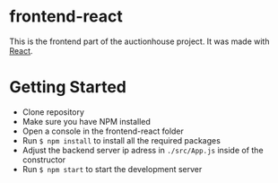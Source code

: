 # frontend-react

This is the frontend part of the auctionhouse project. It was made with [React](https://github.com/facebook/create-react-app).

# Getting Started
- Clone repository
- Make sure you have NPM installed
- Open a console in the frontend-react folder
- Run `$ npm install` to install all the required packages
- Adjust the backend server ip adress in `./src/App.js` inside of the constructor
- Run `$ npm start` to start the development server